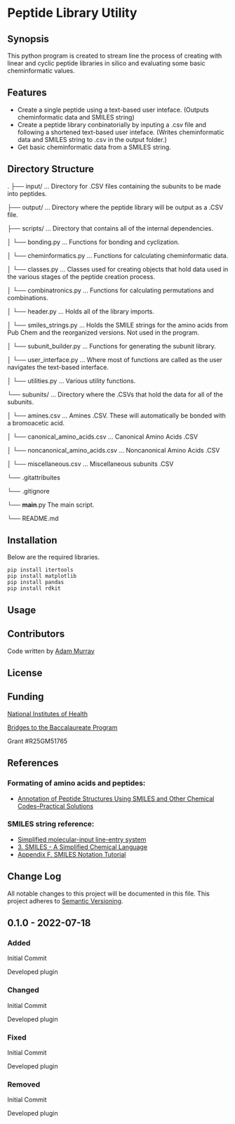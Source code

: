 # Peptide Library Utility
## Synopsis
This python program is created to stream line the process of creating with linear and cyclic peptide libraries in silico and evaluating some basic cheminformatic values.

## Features
- Create a single peptide using a text-based user inteface. (Outputs cheminformatic data and SMILES string)
- Create a peptide library conbinatorially by inputing a .csv file and following a shortened text-based user inteface. (Writes cheminformatic data and SMILES string to .csv in the output folder.)
- Get basic cheminformatic data from a SMILES string.

## Directory Structure
.
├── input/ ... Directory for .CSV files containing the subunits to be made into peptides.

├── output/ ... Directory where the peptide library will be output as a .CSV file.

├── scripts/ ... Directory that contains all of the internal dependencies.

│   └── bonding.py ... Functions for bonding and cyclization.

│   └── cheminformatics.py ... Functions for calculating cheminformatic data.

│   └── classes.py ... Classes used for creating objects that hold data used in the various stages of the peptide creation process.

│   └── combinatronics.py ... Functions for calculating permutations and combinations.

│   └── header.py ... Holds all of the library imports.

│   └── smiles_strings.py ... Holds the SMILE strings for the amino acids from Pub Chem and the reorganized versions. Not used in the program.

│   └── subunit_builder.py ... Functions for generating the subunit library.

│   └── user_interface.py ... Where most of functions are called as the user navigates the text-based interface.

│   └── utilities.py ... Various utility functions.

└── subunits/ ... Directory where the .CSVs that hold the data for all of the subunits.

│   └── amines.csv ... Amines .CSV. These will automatically be bonded with a bromoacetic acid.

│   └── canonical_amino_acids.csv ... Canonical Amino Acids .CSV

│   └── noncanonical_amino_acids.csv ... Noncanonical Amino Acids .CSV

│   └── miscellaneous.csv ... Miscellaneous subunits .CSV

└── .gitattribuites

└── .gitignore

└── __main__.py The main script.

└── README.md


## Installation
Below are the required libraries.
```
pip install itertools
pip install matplotlib
pip install pandas
pip install rdkit
```

## Usage

## Contributors
Code written by [Adam Murray](https://github.com/Adiaslow)

## License

## Funding
[National Institutes of Health](https://www.nih.gov/)

[Bridges to the Baccalaureate Program](https://access.ucsc.edu/)

Grant #R25GM51765

## References
### Formating of amino acids and peptides:
- [Annotation of Peptide Structures Using SMILES and Other Chemical Codes–Practical Solutions](https://www.ncbi.nlm.nih.gov/pmc/articles/PMC6149970/)

### SMILES string reference:
- [Simplified molecular-input line-entry system](https://en.wikipedia.org/wiki/Simplified_molecular-input_line-entry_system)
- [3. SMILES - A Simplified Chemical Language](https://www.daylight.com/dayhtml/doc/theory/theory.smiles.html)
- [Appendix F. SMILES Notation Tutorial](https://www.epa.gov/sites/default/files/2015-05/documents/appendf.pdf)

## Change Log
All notable changes to this project will be documented in this file. This project adheres to [Semantic Versioning](https://semver.org/).

## 0.1.0 - 2022-07-18
### Added
Initial Commit

Developed plugin

### Changed
Initial Commit

Developed plugin

### Fixed
Initial Commit

Developed plugin

### Removed
Initial Commit

Developed plugin
